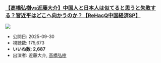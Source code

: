 ### [【高橋弘樹vs近藤大介】中国人と日本人は似てると思うと失敗する？習近平はどこへ向かうのか？【ReHacQ中国経済SP】](https://www.youtube.com/watch?v=MBD3k2kLnD8)
[![](https://img.youtube.com/vi/MBD3k2kLnD8/sddefault.jpg)](https://www.youtube.com/watch?v=MBD3k2kLnD8)
-   公開日: 2025-09-30
-   視聴数: 175,673
-   **いいね数: 2,687**
-   出演者: 近藤大介, [高橋弘樹](/rehacq_fan/people/高橋弘樹 "wikilink")
